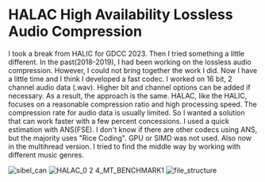 # HALAC High Availability Lossless Audio Compression
I took a break from HALIC for GDCC 2023. Then I tried something a little different. In the past(2018-2019), I had been working on the lossless audio compression. However, I could not bring together the work I did. Now I have a little time and I think I developed a fast codec. I worked on 16 bit, 2 channel audio data (.wav). Higher bit and channel options can be added if necessary. As a result, the approach is the same.
HALAC, like the HALIC, focuses on a reasonable compression ratio and high processing speed. The compression rate for audio data is usually limited. So I wanted a solution that can work faster with a few percent concessions.
I used a quick estimation with ANS(FSE). I don't know if there are other codecs using ANS, but the majority uses "Rice Coding". GPU or SIMD was not used. Also now in the multihread version.
I tried to find the middle way by working with different music genres.

![sibel_can](https://github.com/Hakan-Abbas/HALAC-High-Availability-Lossless-Audio-Compression-/assets/158841237/acfeeacd-7815-4a25-b1ac-e465c682ebb4)
![HALAC_0 2 4_MT_BENCHMARK1](https://github.com/Hakan-Abbas/HALAC-High-Availability-Lossless-Audio-Compression-/assets/158841237/23c74e3b-1f90-45ec-9d6e-c43593b2c527)
![file_structure](https://github.com/Hakan-Abbas/HALAC-High-Availability-Lossless-Audio-Compression/assets/158841237/72f9f5cf-56df-43f0-8ae5-2f5ca4312201)
